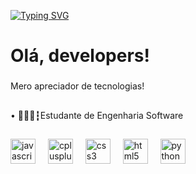 [![Typing SVG](https://readme-typing-svg.demolab.com?font=Fira+Code&pause=1000&color=D537F7&background=44336600&width=435&lines=Hello%2C+developers!+%3E+Pedro+H.+Xavier)](https://git.io/typing-svg)

<h1 align="left">Olá, developers!</h1>

###

<p align="left">Mero apreciador de tecnologias!</p>

###

<h2 align="left"><Sobre/></h2>

###

<p align="left">• 👨🏻‍💻┇Estudante de Engenharia Software</p>

###

<h2 align="left"><Linguagens/></h2>

###

<div align="left">
  <img src="https://cdn.jsdelivr.net/gh/devicons/devicon/icons/javascript/javascript-original.svg" height="40" alt="javascript logo"  />
  <img width="12" />
  <img src="https://cdn.jsdelivr.net/gh/devicons/devicon/icons/cplusplus/cplusplus-original.svg" height="40" alt="cplusplus logo"  />
  <img width="12" />
  <img src="https://cdn.jsdelivr.net/gh/devicons/devicon/icons/css3/css3-original.svg" height="40" alt="css3 logo"  />
  <img width="12" />
  <img src="https://cdn.jsdelivr.net/gh/devicons/devicon/icons/html5/html5-original.svg" height="40" alt="html5 logo"  />
  <img width="12" />
  <img src="https://cdn.jsdelivr.net/gh/devicons/devicon/icons/python/python-original.svg" height="40" alt="python logo"  />
</div>

###

<!---
Pedrohttps/Pedrohttps is a ✨ special ✨ repository because its `README.md` (this file) appears on your GitHub profile.
You can click the Preview link to take a look at your changes.
--->
